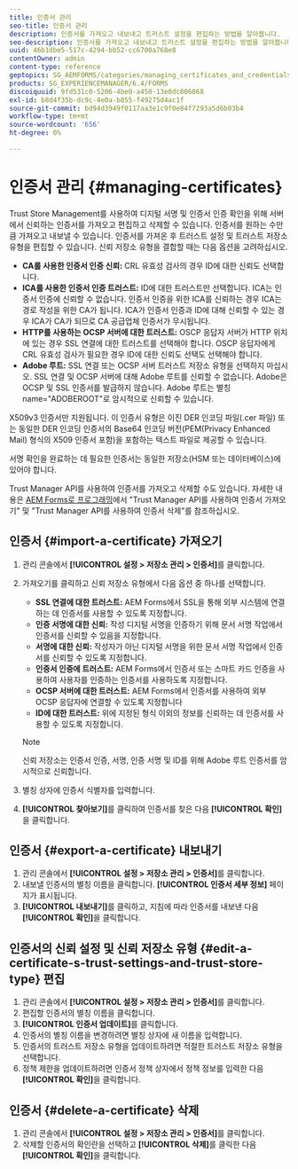 ```yaml
---
title: 인증서 관리
seo-title: 인증서 관리
description: 인증서를 가져오고 내보내고 트러스트 설정을 편집하는 방법을 알아봅니다.
seo-description: 인증서를 가져오고 내보내고 트러스트 설정을 편집하는 방법을 알아봅니다.
uuid: 46b1dbe5-517c-4294-bb52-cc6700a768e8
contentOwner: admin
content-type: reference
geptopics: SG_AEMFORMS/categories/managing_certificates_and_credentials
products: SG_EXPERIENCEMANAGER/6.4/FORMS
discoiquuid: 9fd531c0-5206-4be0-a450-13e0dc806068
exl-id: b8d4f35b-dc9c-4e0a-b855-f49275d4ac1f
source-git-commit: bd94d3949f0117aa3e1c9f0e84f7293a5d6b03b4
workflow-type: tm+mt
source-wordcount: '656'
ht-degree: 0%

---
```


# 인증서 관리 {#managing-certificates}

Trust Store Management를 사용하여 디지털 서명 및 인증서 인증 확인을 위해 서버에서 신뢰하는 인증서를 가져오고 편집하고 삭제할 수 있습니다. 인증서를 원하는 수만큼 가져오고 내보낼 수 있습니다. 인증서를 가져온 후 트러스트 설정 및 트러스트 저장소 유형을 편집할 수 있습니다. 신뢰 저장소 유형을 결합할 때는 다음 옵션을 고려하십시오.

* **CA를 사용한 인증서 인증 신뢰:**  CRL 유효성 검사의 경우 ID에 대한 신뢰도 선택합니다.
* **ICA를 사용한 인증서 인증 트러스트:** ID에 대한 트러스트만 선택합니다. ICA는 인증서 인증에 신뢰할 수 없습니다. 인증서 인증을 위한 ICA를 신뢰하는 경우 ICA는 경로 작성을 위한 CA가 됩니다. ICA가 인증서 인증과 ID에 대해 신뢰할 수 있는 경우 ICA가 CA가 되므로 CA 공급업체 인증서가 무시됩니다.
* **HTTP를 사용하는 OCSP 서버에 대한 트러스트:**  OSCP 응답자 서버가 HTTP 위치에 있는 경우 SSL 연결에 대한 트러스트를 선택해야 합니다. OSCP 응답자에게 CRL 유효성 검사가 필요한 경우 ID에 대한 신뢰도 선택도 선택해야 합니다.
* **Adobe 루트:** SSL 연결 또는 OCSP 서버 트러스트 저장소 유형을 선택하지 마십시오. SSL 연결 및 OCSP 서버에 대해 Adobe 루트를 신뢰할 수 없습니다. Adobe은 OCSP 및 SSL 인증서를 발급하지 않습니다. Adobe 루트는 별칭 name=&quot;ADOBEROOT&quot;로 암시적으로 신뢰할 수 있습니다.

X509v3 인증서만 지원됩니다. 이 인증서 유형은 이진 DER 인코딩 파일(.cer 파일) 또는 동일한 DER 인코딩 인증서의 Base64 인코딩 버전(PEM(Privacy Enhanced Mail) 형식의 X509 인증서 포함)을 포함하는 텍스트 파일로 제공할 수 있습니다.

서명 확인을 완료하는 데 필요한 인증서는 동일한 저장소(HSM 또는 데이터베이스)에 있어야 합니다.

Trust Manager API를 사용하여 인증서를 가져오고 삭제할 수도 있습니다. 자세한 내용은 [AEM Forms로 프로그래밍](https://www.adobe.com/go/learn_aemforms_programming_63)에서 &quot;Trust Manager API를 사용하여 인증서 가져오기&quot; 및 &quot;Trust Manager API를 사용하여 인증서 삭제&quot;를 참조하십시오.

## 인증서 {#import-a-certificate} 가져오기

1. 관리 콘솔에서 **[!UICONTROL 설정 > 저장소 관리 > 인증서]**&#x200B;를 클릭합니다.
1. 가져오기를 클릭하고 신뢰 저장소 유형에서 다음 옵션 중 하나를 선택합니다.

   * **SSL 연결에 대한 트러스트:**  AEM Forms에서 SSL을 통해 외부 시스템에 연결하는 데 인증서를 사용할 수 있도록 지정합니다.
   * **인증 서명에 대한 신뢰:** 작성 디지털 서명을 인증하기 위해 문서 서명 작업에서 인증서를 신뢰할 수 있음을 지정합니다.
   * **서명에 대한 신뢰:** 작성자가 아닌 디지털 서명을 위한 문서 서명 작업에서 인증서를 신뢰할 수 있도록 지정합니다.
   * **인증서 인증에 트러스트:** AEM Forms에서 인증서 또는 스마트 카드 인증을 사용하여 사용자를 인증하는 인증서를 사용하도록 지정합니다.
   * **OCSP 서버에 대한 트러스트:** AEM Forms에서 인증서를 사용하여 외부 OCSP 응답자에 연결할 수 있도록 지정합니다
   * **ID에 대한 트러스트:** 위에 지정된 형식 이외의 정보를 신뢰하는 데 인증서를 사용할 수 있도록 지정합니다.

   >[!NOTE]
   >
   >신뢰 저장소는 인증서 인증, 서명, 인증 서명 및 ID를 위해 Adobe 루트 인증서를 암시적으로 신뢰합니다.

1. 별칭 상자에 인증서 식별자를 입력합니다.
1. **[!UICONTROL 찾아보기]**&#x200B;를 클릭하여 인증서를 찾은 다음 **[!UICONTROL 확인]**&#x200B;을 클릭합니다.

## 인증서 {#export-a-certificate} 내보내기

1. 관리 콘솔에서 **[!UICONTROL 설정 > 저장소 관리 > 인증서]**&#x200B;를 클릭합니다.
1. 내보낼 인증서의 별칭 이름을 클릭합니다. **[!UICONTROL 인증서 세부 정보]** 페이지가 표시됩니다.
1. **[!UICONTROL 내보내기]**&#x200B;를 클릭하고, 지침에 따라 인증서를 내보낸 다음 **[!UICONTROL 확인]**&#x200B;을 클릭합니다.

## 인증서의 신뢰 설정 및 신뢰 저장소 유형 {#edit-a-certificate-s-trust-settings-and-trust-store-type} 편집

1. 관리 콘솔에서 **[!UICONTROL 설정 > 저장소 관리 > 인증서]**&#x200B;를 클릭합니다.
1. 편집할 인증서의 별칭 이름을 클릭합니다.
1. **[!UICONTROL 인증서 업데이트]**&#x200B;를 클릭합니다.
1. 인증서의 별칭 이름을 변경하려면 별칭 상자에 새 이름을 입력합니다.
1. 인증서의 트러스트 저장소 유형을 업데이트하려면 적절한 트러스트 저장소 유형을 선택합니다.
1. 정책 제한을 업데이트하려면 인증서 정책 상자에서 정책 정보를 입력한 다음 **[!UICONTROL 확인]**&#x200B;을 클릭합니다.

## 인증서 {#delete-a-certificate} 삭제

1. 관리 콘솔에서 **[!UICONTROL 설정 > 저장소 관리 > 인증서]**&#x200B;를 클릭합니다.
1. 삭제할 인증서의 확인란을 선택하고 **[!UICONTROL 삭제]**&#x200B;를 클릭한 다음 **[!UICONTROL 확인]**&#x200B;을 클릭합니다.
